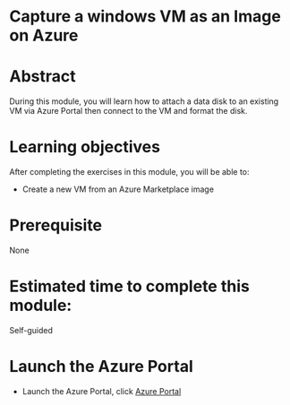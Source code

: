 # Capture a windows VM as an Image on Azure 

# Abstract
During this module, you will learn how to attach a data disk to an existing VM via Azure Portal then connect to the VM and format the disk. 

# Learning objectives
After completing the exercises in this module, you will be able to:
* Create a new VM from an Azure Marketplace image

# Prerequisite 
None

# Estimated time to complete this module:
Self-guided

# Launch the Azure Portal
* Launch the Azure Portal, click [Azure Portal](http://www.azure.portal.com)
